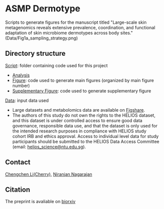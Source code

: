 # ASMP Dermotype
Scripts to generate figures for the manuscript titled "Large-scale skin metagenomics reveals extensive prevalence, coordination, and functional adaptation of skin microbiome dermotypes across body sites."
(Data/Fig1a_sampling_strategy.png)


## Directory structure
[Script](./Script): folder containing code used for this project
  - [Analysis](Script/Analysis)
  - [Figure](Script/Figure): code used to generate main figures (organized by main figure number)
  - [Supplementary Figure](Script/Supplementary%20Figure): code used to generate supplementary figure 

[Data](./Data): input data used
  - Large datasets and metabolomics data are available on [Figshare](https://figshare.com/projects/ASMP_Dermotype/243932).
  - The authors of this study do not own the rights to the HELIOS dataset, and this dataset is under controlled access to ensure good data governance, responsible data use, and that the dataset is only used for the intended research purposes in compliance with HELIOS study cohort IRB and ethics approval. Access to individual level data for study participants should be submitted to the HELIOS Data Access Committee (email: helios_science@ntu.edu.sg).

## Contact 
[Chengchen Li(Cherry)](mailto:cherry_li@gis.a-star.edu.sg), [Niranjan Nagarajan](mailto:nagarajann@gis.a-star.edu.sg)

## Citation
The preprint is avaliable on [biorxiv](https://www.biorxiv.org/content/10.1101/2025.04.24.650393v1)